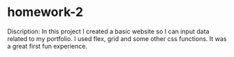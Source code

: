 # homework-2

Discription:
In this project I created a basic website so I can input data related to my portfolio.
I used flex, grid and some other css functions. It was a great first fun experience.
